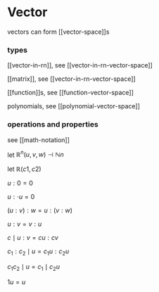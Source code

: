 # Vector

vectors can form [[vector-space]]s

### types

[[vector-in-rn]], see [[vector-in-rn-vector-space]]

[[matrix]], see [[vector-in-rn-vector-space]]

[[function]]s, see [[function-vector-space]]

polynomials, see [[polynomial-vector-space]]

### operations and properties

see [[math-notation]]

let $\mathbb R^n (u, v, w) \dashv \mathbb N n$

let $\mathbb R (c1, c2)$

$u : 0 = 0$

$u : \cdot u = 0$

$(u : v) : w = u : (v : w)$

$u : v = v : u$

$c \mid u : v = cu : cv$

$c_1 : c_2 \mid u = c_1u : c_2u$

$c_1 c_2 \mid u = c_1 \mid c_2u$

$1u = u$
